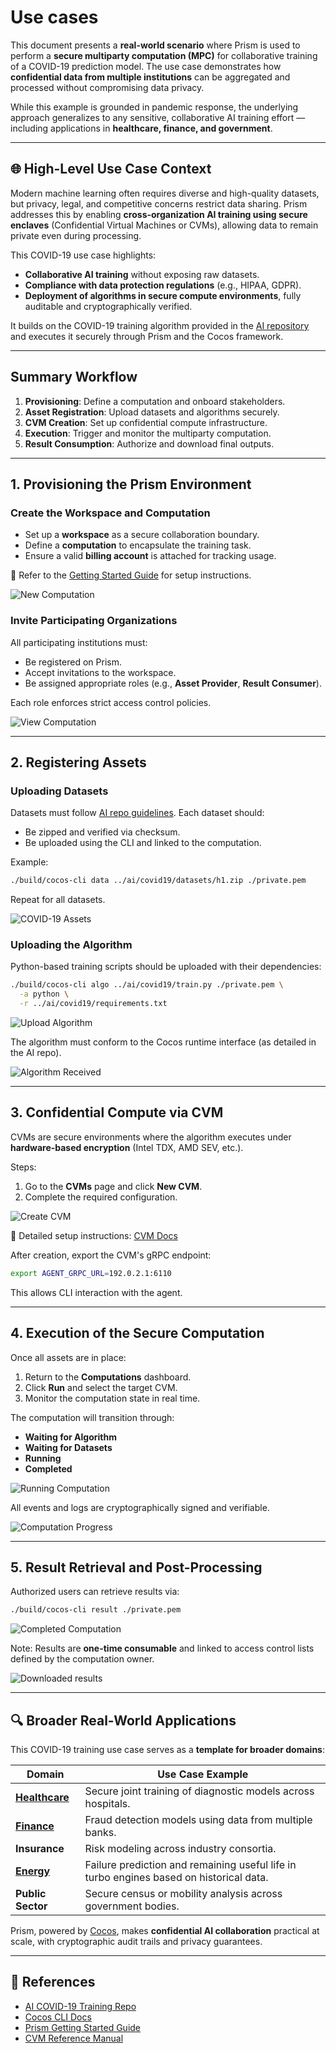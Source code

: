 # Use cases

This document presents a **real-world scenario** where Prism is used to perform a **secure multiparty computation (MPC)** for collaborative training of a COVID-19 prediction model. The use case demonstrates how **confidential data from multiple institutions** can be aggregated and processed without compromising data privacy.

While this example is grounded in pandemic response, the underlying approach generalizes to any sensitive, collaborative AI training effort — including applications in **healthcare, finance, and government**.

---

## 🌐 High-Level Use Case Context

Modern machine learning often requires diverse and high-quality datasets, but privacy, legal, and competitive concerns restrict data sharing. Prism addresses this by enabling **cross-organization AI training using secure enclaves** (Confidential Virtual Machines or CVMs), allowing data to remain private even during processing.

This COVID-19 use case highlights:

- **Collaborative AI training** without exposing raw datasets.
- **Compliance with data protection regulations** (e.g., HIPAA, GDPR).
- **Deployment of algorithms in secure compute environments**, fully auditable and cryptographically verified.

It builds on the COVID-19 training algorithm provided in the [AI repository](https://github.com/ultravioletrs/ai/tree/main/covid19) and executes it securely through Prism and the Cocos framework.

---

## Summary Workflow

1. **Provisioning**: Define a computation and onboard stakeholders.
2. **Asset Registration**: Upload datasets and algorithms securely.
3. **CVM Creation**: Set up confidential compute infrastructure.
4. **Execution**: Trigger and monitor the multiparty computation.
5. **Result Consumption**: Authorize and download final outputs.

---

## 1. Provisioning the Prism Environment

### Create the Workspace and Computation

- Set up a **workspace** as a secure collaboration boundary.
- Define a **computation** to encapsulate the training task.
- Ensure a valid **billing account** is attached for tracking usage.

📘 Refer to the [Getting Started Guide](/docs/getting-started.md) for setup instructions.

![New Computation](img/usecase/new_comp.png)

### Invite Participating Organizations

All participating institutions must:

- Be registered on Prism.
- Accept invitations to the workspace.
- Be assigned appropriate roles (e.g., **Asset Provider**, **Result Consumer**).

Each role enforces strict access control policies.

![View Computation](img/usecase/view_comp.png)

---

## 2. Registering Assets

### Uploading Datasets

Datasets must follow [AI repo guidelines](https://github.com/ultravioletrs/ai/tree/main/covid19#testing-with-cocos). Each dataset should:

- Be zipped and verified via checksum.
- Be uploaded using the CLI and linked to the computation.

Example:

```bash
./build/cocos-cli data ../ai/covid19/datasets/h1.zip ./private.pem
```

Repeat for all datasets.

![COVID-19 Assets](img/usecase/datasets.png)

### Uploading the Algorithm

Python-based training scripts should be uploaded with their dependencies:

```bash
./build/cocos-cli algo ../ai/covid19/train.py ./private.pem \
  -a python \
  -r ../ai/covid19/requirements.txt
```

![Upload Algorithm](img/usecase/upload_algo.png)

The algorithm must conform to the Cocos runtime interface (as detailed in the AI repo).

![Algorithm Received](img/usecase/algo_received.png)

---

## 3. Confidential Compute via CVM

CVMs are secure environments where the algorithm executes under **hardware-based encryption** (Intel TDX, AMD SEV, etc.).

Steps:

1. Go to the **CVMs** page and click **New CVM**.
2. Complete the required configuration.

![Create CVM](img/usecase/create_cvm.png)

📘 Detailed setup instructions: [CVM Docs](/docs/cvms.md)

After creation, export the CVM's gRPC endpoint:

```bash
export AGENT_GRPC_URL=192.0.2.1:6110
```

This allows CLI interaction with the agent.

---

## 4. Execution of the Secure Computation

Once all assets are in place:

1. Return to the **Computations** dashboard.
2. Click **Run** and select the target CVM.
3. Monitor the computation state in real time.

The computation will transition through:

- **Waiting for Algorithm**
- **Waiting for Datasets**
- **Running**
- **Completed**

![Running Computation](img/usecase/running_computation.png)

All events and logs are cryptographically signed and verifiable.

![Computation Progress](img/usecase/computation_progress.png)

---

## 5. Result Retrieval and Post-Processing

Authorized users can retrieve results via:

```bash
./build/cocos-cli result ./private.pem
```

![Completed Computation](img/usecase/completed_computation.png)

Note: Results are **one-time consumable** and linked to access control lists defined by the computation owner.

![Downloaded results](img/usecase/consumed_results.png)

---

## 🔍 Broader Real-World Applications

This COVID-19 training use case serves as a **template for broader domains**:

| Domain                                                                       | Use Case Example                                                                        |
| ---------------------------------------------------------------------------- | --------------------------------------------------------------------------------------- |
| **[Healthcare](https://github.com/ultravioletrs/ai/tree/main/covid19)**      | Secure joint training of diagnostic models across hospitals.                            |
| **[Finance](https://github.com/ultravioletrs/ai/tree/main/fraud-detection)** | Fraud detection models using data from multiple banks.                                  |
| **Insurance**                                                                | Risk modeling across industry consortia.                                                |
| **[Energy](https://github.com/ultravioletrs/ai/tree/main/rul-turbofan)**     | Failure prediction and remaining useful life in turbo engines based on historical data. |
| **Public Sector**                                                            | Secure census or mobility analysis across government bodies.                            |

Prism, powered by [Cocos](https://docs.cocos.ultraviolet.rs), makes **confidential AI collaboration** practical at scale, with cryptographic audit trails and privacy guarantees.

---

## 🔗 References

- [AI COVID-19 Training Repo](https://github.com/ultravioletrs/ai/tree/main/covid19)
- [Cocos CLI Docs](https://docs.cocos.ultraviolet.rs/cli)
- [Prism Getting Started Guide](/docs/getting-started.md)
- [CVM Reference Manual](/docs/cvms.md)
